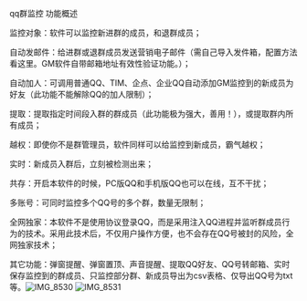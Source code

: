 qq群监控
功能概述

监控对象：软件可以监控新进群的成员，和退群成员；

自动发邮件：给进群或退群成员发送营销电子邮件（需自己导入发件箱，配置方法看这里。GM软件自带邮箱地址有效性验证功能。）；

自动加人：可调用普通QQ、TIM、企点、企业QQ自动添加GM监控到的新成员为好友（此功能不能解除QQ的加人限制）；

提取：提取指定时间段入群的群成员（此功能极为强大，善用！），或提取群内所有成员；

越权：即使你不是群管理员，软件同样可以给监控到新成员，霸气越权；

实时：新成员入群后，立刻被检测出来；

共存：开启本软件的时候，PC版QQ和手机版QQ也可以在线，互不干扰；

多账号：可同时监控多个QQ号的多个群，数量无限制；

全网独家：本软件不是使用协议登录QQ，而是采用注入QQ进程并监听群成员行为的技术。采用此技术后，不仅用户操作方便，也不会存在QQ号被封的风险，全网独家技术；

其它功能：弹窗提醒、弹窗置顶、声音提醒、提取QQ好友、QQ号转邮箱、实时保存监控到的群成员、只监控部分群、新成员导出为csv表格、仅导出QQ号为txt等。![IMG_8530](https://github.com/user-attachments/assets/2a4e8d59-c122-41fc-aaae-576819e7b042)
![IMG_8531](https://github.com/user-attachments/assets/13765e41-1386-49ef-8bdf-04339dc31ba7)
